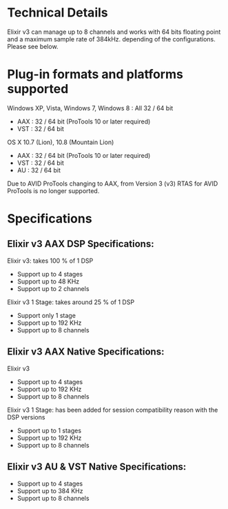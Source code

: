 # Technical Details
Elixir v3 can manage up to 8 channels and works with 64 bits floating point and a maximum sample rate of 384kHz.
depending of the configurations. Please see below.

# Plug-in formats and platforms supported

Windows XP, Vista, Windows 7, Windows 8 : All 32 / 64 bit  
- AAX : 32 / 64 bit (ProTools 10 or later required)  
- VST : 32 / 64 bit

OS X 10.7 (Lion), 10.8 (Mountain Lion)  
- AAX : 32 / 64 bit (ProTools 10 or later required)  
- VST : 32 / 64 bit  
- AU : 32 / 64 bit

Due to AVID ProTools changing to AAX, from Version 3 (v3) RTAS for AVID ProTools is no longer supported.

# Specifications
## Elixir v3 AAX DSP Specifications:
Elixir v3: takes 100 % of 1 DSP
* Support up to 4 stages
* Support up to 48 KHz
* Support up to 2 channels

Elixir v3 1 Stage: takes around 25 % of 1 DSP
* Support only 1 stage
* Support up to 192 KHz
* Support up to 8 channels

## Elixir v3 AAX Native Specifications:

Elixir v3
* Support up to 4 stages
* Support up to 192 KHz
* Support up to 8 channels

Elixir v3 1 Stage: has been added for session compatibility reason with the DSP versions
* Support up to 1 stages
* Support up to 192 KHz
* Support up to 8 channels

## Elixir v3 AU & VST Native Specifications:
* Support up to 4 stages
* Support up to 384 KHz
* Support up to 8 channels
